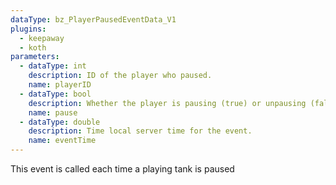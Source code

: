 ```yaml
---
dataType: bz_PlayerPausedEventData_V1
plugins:
  - keepaway
  - koth
parameters:
  - dataType: int
    description: ID of the player who paused.
    name: playerID
  - dataType: bool
    description: Whether the player is pausing (true) or unpausing (false)
    name: pause
  - dataType: double
    description: Time local server time for the event.
    name: eventTime
---
```


This event is called each time a playing tank is paused
